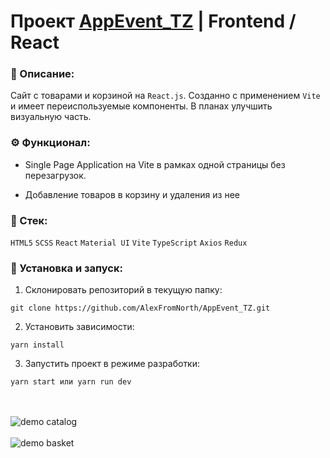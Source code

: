 # Проект [AppEvent_TZ](https://github.com/AlexFromNorth/vk) | Frontend / React

### 📜 Описание:
Сайт с товарами и корзиной на `React.js`. Созданно с применением `Vite` и имеет переиспользуемые компоненты.
В планах  улучшить визуальную часть.

### ⚙️ Функционал:
* Single Page Application на Vite в рамках одной страницы без перезагрузок.

* Добавление товаров в корзину и удаления из нее


### 🥞 Стек:

`HTML5` `SCSS` `React` `Material UI` `Vite` `TypeScript` `Axios` `Redux`

### 💽 Установка и запуск:

1. Склонировать репозиторий в текущую папку:

```git clone https://github.com/AlexFromNorth/AppEvent_TZ.git ```

2. Установить зависимости:

```yarn install```

3. Запустить проект в режиме разработки:

```yarn start или yarn run dev```


<br />
<br />
<img src="src/assets/catalog.png" alt="demo catalog">
<br />
<br />
<img src="src/assets/basket.png" alt="demo basket" >
<br />
<br />

